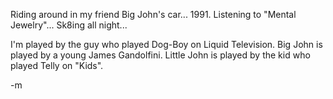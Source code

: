 Riding around in my friend Big John's car... 1991.  Listening to "Mental Jewelry"...  Sk8ing all night...

I'm played by the guy who played Dog-Boy on Liquid Television.  Big John is played by a young James Gandolfini.  Little John is played by the kid who played Telly on "Kids".

-m